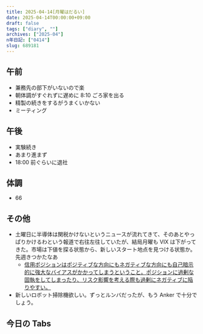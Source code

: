 ```yaml
---
title: 2025-04-14[月曜はだるい]
date: 2025-04-14T00:00:00+09:00
draft: false
tags: ["diary", ""]
archives: ["2025-04"]
n年日記: ["0414"]
slug: 689181
---
```


## 午前

- 兼務先の部下がいないので楽
- 朝体調がすぐれずに遅めに 8:10 ごろ家を出る
- 精製の続きをするがうまくいかない
- ミーティング

## 午後

- 実験続き
- あまり進まず
- 18:00 前ぐらいに退社

## 体調

- 66

## その他

- 土曜日に半導体は関税かけないというニュースが流れてきて、そのあとやっぱりかけるわという報道で右往左往していたが、結局月曜も VIX は下がってきた。市場は下値を探る状態から、新しいスタート地点を見つける状態か。先週きつかたなあ
  - [信用ポジションはポジティブな方向にもネガティブな方向にも自己暗示的に強大なバイアスがかかってしまうということ。ポジションに過剰な固執をしてしまったり、リスク影響を考える際も過剰にネガティブに陥りやすい。](https://kabuelf.hatenablog.com/entry/2025/04/07/160018)
- 新しいロボット掃除機欲しい。ずっとルンバだったが、もう Anker で十分でしょう。

## 今日の Tabs
